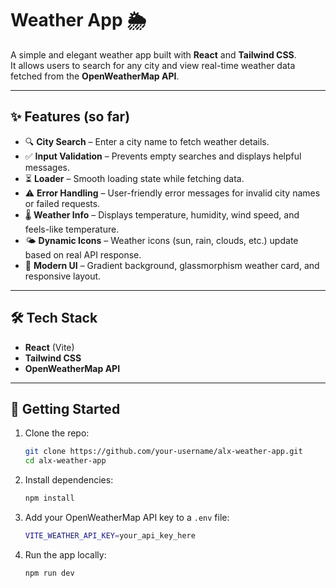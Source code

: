 # Weather App 🌦️

A simple and elegant weather app built with **React** and **Tailwind CSS**.  
It allows users to search for any city and view real-time weather data fetched from the **OpenWeatherMap API**.

---

## ✨ Features (so far)

- 🔍 **City Search** – Enter a city name to fetch weather details.
- ✅ **Input Validation** – Prevents empty searches and displays helpful messages.
- ⏳ **Loader** – Smooth loading state while fetching data.
- ⚠️ **Error Handling** – User-friendly error messages for invalid city names or failed requests.
- 🌡️ **Weather Info** – Displays temperature, humidity, wind speed, and feels-like temperature.
- 🌤️ **Dynamic Icons** – Weather icons (sun, rain, clouds, etc.) update based on real API response.
- 🎨 **Modern UI** – Gradient background, glassmorphism weather card, and responsive layout.

---

## 🛠️ Tech Stack

- **React** (Vite)
- **Tailwind CSS**
- **OpenWeatherMap API**

---

## 🚀 Getting Started

1. Clone the repo:
   ```bash
   git clone https://github.com/your-username/alx-weather-app.git
   cd alx-weather-app
   ```

2. Install dependencies:
   ```bash
   npm install
   ```

3. Add your OpenWeatherMap API key to a `.env` file:
   ```bash
   VITE_WEATHER_API_KEY=your_api_key_here
   ```

4. Run the app locally:
   ```bash
   npm run dev
   ```  
